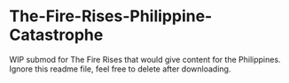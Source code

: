 # The-Fire-Rises-Philippine-Catastrophe
WIP submod for The Fire Rises that would give content for the Philippines. Ignore this readme file, feel free to delete after downloading.
